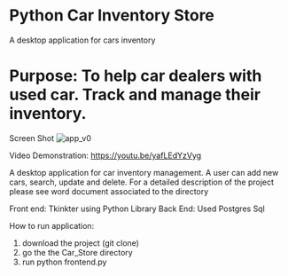 # Python Car Inventory Store

A desktop application for cars inventory 

# Purpose: To help car dealers with used car. Track and manage their inventory. 

Screen Shot
![app_v0](https://user-images.githubusercontent.com/38576660/146998813-fb045745-fd80-41ba-90fa-dbbdb09bd8d6.PNG)

Video Demonstration: 
https://youtu.be/yafLEdYzVyg

A desktop application for car inventory management. A user can add new cars, search, update and delete. For a detailed description of the project please see word document
associated to the directory 

Front end: Tkinkter using Python Library 
Back End: Used Postgres Sql 

How to run application:
1. download the project (git clone)
2. go the the Car_Store directory
3. run python frontend.py 




